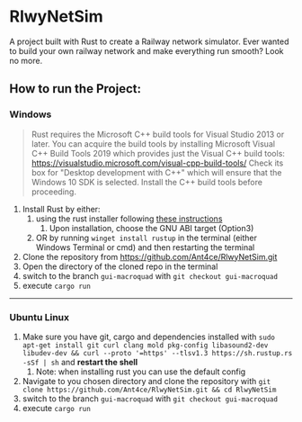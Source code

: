 # RlwyNetSim
A project built with Rust to create a Railway network simulator. Ever wanted to build your own railway network and make everything run smooth? Look no more. 

## How to run the Project:

### Windows
> Rust requires the Microsoft C++ build tools for Visual Studio 2013 or later. You can acquire the build tools by installing Microsoft Visual C++ Build Tools 2019 which provides just the Visual C++ build tools:
> https://visualstudio.microsoft.com/visual-cpp-build-tools/
> Check its box for "Desktop development with C++" which will ensure that the Windows 10 SDK is selected. Install the C++ build tools before proceeding.

1. Install Rust by either:
	1. using the rust installer following [these instructions](https://www.rust-lang.org/tools/install)
		1. Upon installation, choose the GNU ABI target (Option3)
	2. OR by running `winget install rustup` in the terminal (either Windows Terminal or cmd) and then restarting the terminal
2. Clone the repository from https://github.com/Ant4ce/RlwyNetSim.git
3. Open the directory of the cloned repo in the terminal
4. switch to the branch `gui-macroquad` with `git checkout gui-macroquad`
5. execute `cargo run`
---
### Ubuntu Linux
1. Make sure you have git, cargo and dependencies installed with `sudo apt-get install git curl clang mold pkg-config libasound2-dev libudev-dev && curl --proto '=https' --tlsv1.3 https://sh.rustup.rs -sSf | sh` and __restart the shell__
	1. Note: when installing rust you can use the default config
2. Navigate to you chosen directory and clone the repository with `git clone https://github.com/Ant4ce/RlwyNetSim.git && cd RlwyNetSim`
3. switch to the branch `gui-macroquad` with `git checkout gui-macroquad`
4. execute `cargo run`

